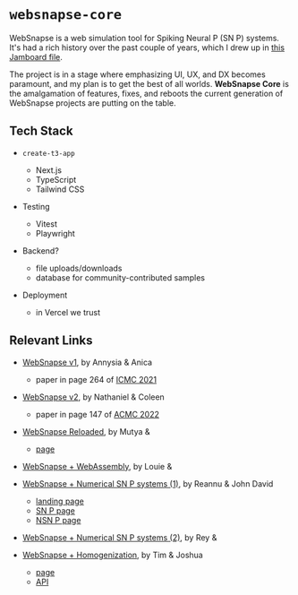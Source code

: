 # `websnapse-core`

WebSnapse is a web simulation tool for Spiking Neural P (SN P) systems. It's had a rich history over the past couple of years, which I drew up in [this Jamboard file](https://jamboard.google.com/d/18fGQR_r_HbXuWYxwzf07Aqd6nfJDIsEYFRig8E9XsMg/edit?usp=sharing).

The project is in a stage where emphasizing UI, UX, and DX becomes paramount, and my plan is to get the best of all worlds. **WebSnapse Core** is the amalgamation of features, fixes, and reboots the current generation of WebSnapse projects are putting on the table.

## Tech Stack

- `create-t3-app`

  - Next.js
  - TypeScript
  - Tailwind CSS

- Testing

  - Vitest
  - Playwright

- Backend?

  - file uploads/downloads
  - database for community-contributed samples

- Deployment
  - in Vercel we trust

## Relevant Links

- [WebSnapse v1](https://github.com/chinadupaya/WebSnapse), by Annysia & Anica

  - paper in page 264 of [ICMC 2021](https://konferencia.unideb.hu/sites/default/files/upload_documents/icmc-2021-proceedings-august-2021.pdf)

- [WebSnapse v2](https://github.com/nccruel/websnapse_extended), by Nathaniel & Coleen

  - paper in page 147 of [ACMC 2022](https://drive.google.com/file/d/1LYCBeGTFf3X5UOzJSSBcmqBgstJYAg5a/view)

- [WebSnapse Reloaded](https://github.com/websnapse), by Mutya &

  - [page](https://websnapse.github.io/)

- [WebSnapse + WebAssembly](https://github.com/lmgal/websnapse-v3), by Louie &

- [WebSnapse + Numerical SN P systems (1)](https://github.com/CS199-Instrella-Vidad), by Reannu & John David

  - [landing page](https://snapse.website/)
  - [SN P page](https://snp.snapse.website/)
  - [NSN P page](https://nsnp.snapse.website/)

- [WebSnapse + Numerical SN P systems (2)](https://github.com/numerical-websnapse), by Rey &

- [WebSnapse + Homogenization](https://github.com/pyTimK/Homogeneous-Algorithm-for-SN-P-System/tree/main), by Tim & Joshua

  - [page](https://websnapse-homogenize.netlify.app/)
  - [API](https://homogenize.fly.dev/)
